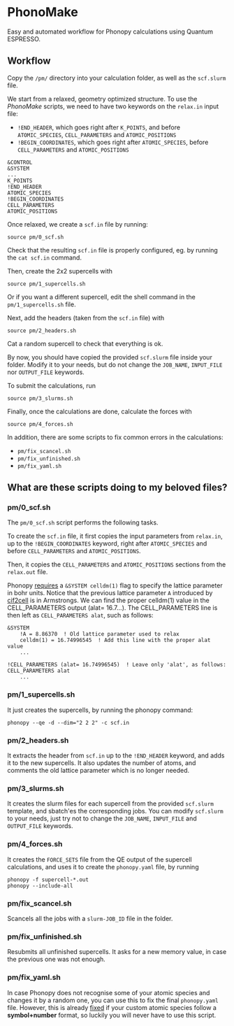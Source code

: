 # PhonoMake

Easy and automated workflow for Phonopy calculations using Quantum ESPRESSO.


## Workflow

Copy the `/pm/` directory into your calculation folder, as well as the `scf.slurm` file.  

We start from a relaxed, geometry optimized structure. To use the *PhonoMake* scripts, we need to have two keywords on the `relax.in` input file:
- `!END_HEADER`, which goes right after `K_POINTS`, and before `ATOMIC_SPECIES`, `CELL_PARAMETERS` and `ATOMIC_POSITIONS`
- `!BEGIN_COORDINATES`, which goes right after `ATOMIC_SPECIES`, before `CELL_PARAMETERS` and `ATOMIC_POSITIONS`

```relax.in
&CONTROL
&SYSTEM
...
K_POINTS
!END_HEADER
ATOMIC_SPECIES
!BEGIN_COORDINATES
CELL_PARAMETERS
ATOMIC_POSITIONS
```

Once relaxed, we create a `scf.in` file by running:
```shell
source pm/0_scf.sh
```

Check that the resulting `scf.in` file is properly configured, eg. by running the `cat scf.in` command.  

Then, create the 2x2 supercells with
```shell
source pm/1_supercells.sh
```

Or if you want a different supercell, edit the shell command in the `pm/1_supercells.sh` file.  

Next, add the headers (taken from the `scf.in` file) with
```shell
source pm/2_headers.sh
```

Cat a random supercell to check that everything is ok.  

By now, you should have copied the provided `scf.slurm` file inside your folder.
Modify it to your needs, but do not change the `JOB_NAME`, `INPUT_FILE` nor `OUTPUT_FILE` keywords.  

To submit the calculations, run
```shell
source pm/3_slurms.sh
```

Finally, once the calculations are done, calculate the forces with
```shell
source pm/4_forces.sh
```

In addition, there are some scripts to fix common errors in the calculations:
- `pm/fix_scancel.sh`
- `pm/fix_unfinished.sh`
- `pm/fix_yaml.sh`


## What are these scripts doing to my beloved files?

### pm/0_scf.sh

The `pm/0_scf.sh` script performs the following tasks.  

To create the `scf.in` file, it first copies the input parameters from `relax.in`, up to the `!BEGIN_COORDINATES` keyword, right after `ATOMIC_SPECIES` and before `CELL_PARAMETERS` and `ATOMIC_POSITIONS`.  

Then, it copies the `CELL_PARAMETERS` and `ATOMIC_POSITIONS` sections from the `relax.out` file.  

Phonopy [requires](https://phonopy.github.io/phonopy/qe.html) a `&SYSTEM celldm(1)` flag to specify the lattice parameter in bohr units. Notice that the previous lattice parameter `A` introduced by [cif2cell](https://github.com/torbjornbjorkman/cif2cell) is in Armstrongs. We can find the proper celldm(1) value in the CELL_PARAMETERS output (alat= 16.7...). The CELL_PARAMETERS line is then left as `CELL_PARAMETERS alat`, such as follows:

```scf.in
&SYSTEM 
	!A = 8.86370  ! Old lattice parameter used to relax
	celldm(1) = 16.74996545  ! Add this line with the proper alat value
	...

!CELL_PARAMETERS (alat= 16.74996545)  ! Leave only 'alat', as follows:
CELL_PARAMETERS alat
	...
```

### pm/1_supercells.sh

It just creates the supercells, by running the phonopy command:
```shell
phonopy --qe -d --dim="2 2 2" -c scf.in
```

### pm/2_headers.sh

It extracts the header from `scf.in` up to the `!END_HEADER` keyword, and adds it to the new supercells. It also updates the number of atoms, and comments the old lattice parameter which is no longer needed.

### pm/3_slurms.sh
It creates the slurm files for each supercell from the provided `scf.slurm` template, and sbatch'es the corresponding jobs.
You can modify `scf.slurm` to your needs, just try not to change the `JOB_NAME`, `INPUT_FILE` and `OUTPUT_FILE` keywords.

### pm/4_forces.sh

It creates the `FORCE_SETS` file from the QE output of the supercell calculations,
and uses it to create the `phonopy.yaml` file, by running
```shell
phonopy -f supercell-*.out
phonopy --include-all
```

### pm/fix_scancel.sh
Scancels all the jobs with a `slurm-JOB_ID` file in the folder.

### pm/fix_unfinished.sh
Resubmits all unfinished supercells. It asks for a new memory value, in case the previous one was not enough.

### pm/fix_yaml.sh
In case Phonopy does not recognise some of your atomic species and changes it by a random one, you can use this to fix the final `phonopy.yaml` file.
However, this is already [fixed](https://github.com/phonopy/phonopy/issues/412) if your custom atomic species follow a **symbol+number** format, so luckily you will never have to use this script.
